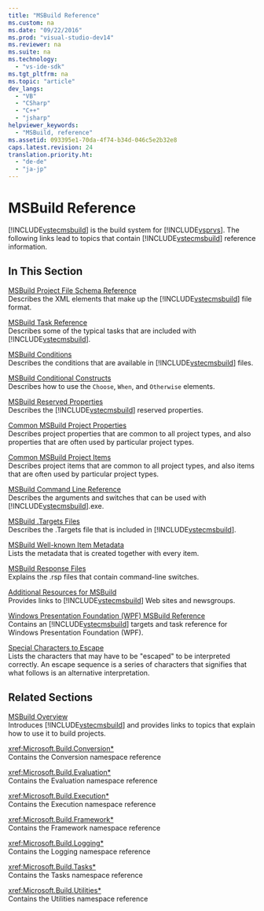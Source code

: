 ```yaml
---
title: "MSBuild Reference"
ms.custom: na
ms.date: "09/22/2016"
ms.prod: "visual-studio-dev14"
ms.reviewer: na
ms.suite: na
ms.technology: 
  - "vs-ide-sdk"
ms.tgt_pltfrm: na
ms.topic: "article"
dev_langs: 
  - "VB"
  - "CSharp"
  - "C++"
  - "jsharp"
helpviewer_keywords: 
  - "MSBuild, reference"
ms.assetid: 093395e1-70da-4f74-b34d-046c5e2b32e8
caps.latest.revision: 24
translation.priority.ht: 
  - "de-de"
  - "ja-jp"
---
```

# MSBuild Reference
[!INCLUDE[vstecmsbuild](../VS_csharp/includes/vstecmsbuild_md.md)] is the build system for [!INCLUDE[vsprvs](../VS_csharp/includes/vsprvs_md.md)]. The following links lead to topics that contain [!INCLUDE[vstecmsbuild](../VS_csharp/includes/vstecmsbuild_md.md)] reference information.  
  
## In This Section  
 [MSBuild Project File Schema Reference](../VS_csharp/msbuild-project-file-schema-reference.md)  
 Describes the XML elements that make up the [!INCLUDE[vstecmsbuild](../VS_csharp/includes/vstecmsbuild_md.md)] file format.  
  
 [MSBuild Task Reference](../VS_csharp/msbuild-task-reference.md)  
 Describes some of the typical tasks that are included with [!INCLUDE[vstecmsbuild](../VS_csharp/includes/vstecmsbuild_md.md)].  
  
 [MSBuild Conditions](../VS_csharp/msbuild-conditions.md)  
 Describes the conditions that are available in [!INCLUDE[vstecmsbuild](../VS_csharp/includes/vstecmsbuild_md.md)] files.  
  
 [MSBuild Conditional Constructs](../VS_csharp/msbuild-conditional-constructs.md)  
 Describes how to use the `Choose`, `When`, and `Otherwise` elements.  
  
 [MSBuild Reserved Properties](../VS_csharp/msbuild-reserved-and-well-known-properties.md)  
 Describes the [!INCLUDE[vstecmsbuild](../VS_csharp/includes/vstecmsbuild_md.md)] reserved properties.  
  
 [Common MSBuild Project Properties](../VS_csharp/common-msbuild-project-properties.md)  
 Describes project properties that are common to all project types, and also properties that are often used by particular project types.  
  
 [Common MSBuild Project Items](../VS_csharp/common-msbuild-project-items.md)  
 Describes project items that are common to all project types, and also items that are often used by particular project types.  
  
 [MSBuild Command Line Reference](../VS_csharp/msbuild-command-line-reference.md)  
 Describes the arguments and switches that can be used with [!INCLUDE[vstecmsbuild](../VS_csharp/includes/vstecmsbuild_md.md)].exe.  
  
 [MSBuild .Targets Files](../VS_csharp/msbuild-.targets-files.md)  
 Describes the .Targets file that is included in [!INCLUDE[vstecmsbuild](../VS_csharp/includes/vstecmsbuild_md.md)].  
  
 [MSBuild Well-known Item Metadata](../VS_csharp/msbuild-well-known-item-metadata.md)  
 Lists the metadata that is created together with every item.  
  
 [MSBuild Response Files](../VS_csharp/msbuild-response-files.md)  
 Explains the .rsp files that contain command-line switches.  
  
 [Additional Resources for MSBuild](../VS_csharp/additional-resources-for-msbuild.md)  
 Provides links to [!INCLUDE[vstecmsbuild](../VS_csharp/includes/vstecmsbuild_md.md)] Web sites and newsgroups.  
  
 [Windows Presentation Foundation (WPF) MSBuild Reference](../VS_csharp/wpf-msbuild-reference.md)  
 Contains an [!INCLUDE[vstecmsbuild](../VS_csharp/includes/vstecmsbuild_md.md)] targets and task reference for Windows Presentation Foundation (WPF).  
  
 [Special Characters to Escape](../VS_csharp/special-characters-to-escape.md)  
 Lists the characters that may have to be "escaped" to be interpreted correctly. An escape sequence is a series of characters that signifies that what follows is an alternative interpretation.  
  
## Related Sections  
 [MSBuild Overview](../VS_csharp/msbuild.md)  
 Introduces [!INCLUDE[vstecmsbuild](../VS_csharp/includes/vstecmsbuild_md.md)] and provides links to topics that explain how to use it to build projects.  
  
 <xref:Microsoft.Build.Conversion*>  
 Contains the Conversion namespace reference  
  
 <xref:Microsoft.Build.Evaluation*>  
 Contains the Evaluation namespace reference  
  
 <xref:Microsoft.Build.Execution*>  
 Contains the Execution namespace reference  
  
 <xref:Microsoft.Build.Framework*>  
 Contains the Framework namespace reference  
  
 <xref:Microsoft.Build.Logging*>  
 Contains the Logging namespace reference  
  
 <xref:Microsoft.Build.Tasks*>  
 Contains the Tasks namespace reference  
  
 <xref:Microsoft.Build.Utilities*>  
 Contains the Utilities namespace reference